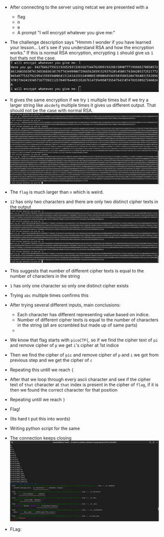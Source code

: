 - After connecting to the server using netcat we are presented with a 
    - flag
    - n
    - e
    - A prompt "I will encrypt whatever you give me:"

- The challenge description says "Hmmm I wonder if you have learned your lesson... Let's see if you understand RSA and how the encryption works." If this is normal RSA encryption, encrypting `1` should give us `1` but thats not the case.
![alt text](image.png)
- It gives the same encryption if we try `1` multiple times but if we try a larger string like `abcdefg` multiple times it gives us different output. That should not be the case with normal RSA.
![alt text](image-1.png)
- The `flag` is much larger than `n` which is weird.
- `12` has only two characters and there are only two distinct cipher texts in the output
![alt text](image-3.png)
- This suggests that number of different cipher texts is equal to the number of characters in the string
- `1` has only one character so only one distinct cipher exists
- Trying `abc` multiple times confirms this
- After trying several different inputs, main conclusions:
    - Each character has different representing value based on indice.
    - Number of different cipher texts is equal to the number of characters in the string (all are scrambled but made up of same parts)
    - 
- We know that flag starts with `picoCTF{`, so if we find the cipher text of `pi` and remove cipher of `p` we get `i`'s cipher at 1st indice
- Then we find the cipher of `pic` and remove cipher of `p` and `i` we got from previous step and we get the cipher of `c`
- Repeating this untill we reach `{`
- After that we loop through every ascii character and see if the cipher text of `that` character at `that` index is present in the cipher of `flag`, if it is then we found the correct character for that position
- Repeating untill we reach `}`
- Flag!
- (Its hard t put this into words)
- Writing python script for the same
- The connection keeps closing
![alt text](image-5.png) 
- FLag:

